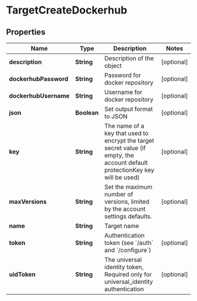 

# TargetCreateDockerhub


## Properties

| Name | Type | Description | Notes |
|------------ | ------------- | ------------- | -------------|
|**description** | **String** | Description of the object |  [optional] |
|**dockerhubPassword** | **String** | Password for docker repository |  [optional] |
|**dockerhubUsername** | **String** | Username for docker repository |  [optional] |
|**json** | **Boolean** | Set output format to JSON |  [optional] |
|**key** | **String** | The name of a key that used to encrypt the target secret value (if empty, the account default protectionKey key will be used) |  [optional] |
|**maxVersions** | **String** | Set the maximum number of versions, limited by the account settings defaults. |  [optional] |
|**name** | **String** | Target name |  |
|**token** | **String** | Authentication token (see &#x60;/auth&#x60; and &#x60;/configure&#x60;) |  [optional] |
|**uidToken** | **String** | The universal identity token, Required only for universal_identity authentication |  [optional] |



